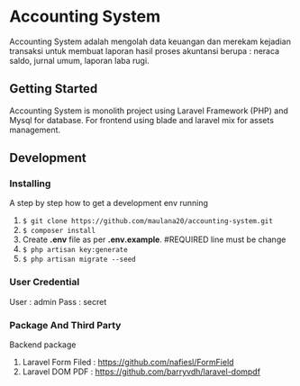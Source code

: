 # Accounting System

Accounting System adalah mengolah data keuangan dan merekam kejadian transaksi untuk membuat laporan hasil proses akuntansi berupa : neraca saldo, jurnal umum, laporan laba rugi.

## Getting Started

Accounting System is monolith project using Laravel Framework (PHP) and Mysql for database. For frontend using blade and laravel mix for assets management.

## Development

### Installing

A step by step how to get a development env running

1.  `$ git clone https://github.com/maulana20/accounting-system.git`
2.  `$ composer install`
3.  Create **.env** file as per **.env.example**. #REQUIRED line must be change
4.  `$ php artisan key:generate`
5.  `$ php artisan migrate --seed`

### User Credential

User : admin
Pass : secret

### Package And Third Party

Backend package

1. Laravel Form Filed : https://github.com/nafiesl/FormField
2. Laravel DOM PDF : https://github.com/barryvdh/laravel-dompdf
